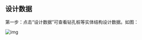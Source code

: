## **设计数据**

第一步：点击“设计数据”可查看钻孔桩等实体结构设计数据。如图：

![img](https://zctc.obs.myhuaweicloud.com/official/markdownImg/img94.png) 